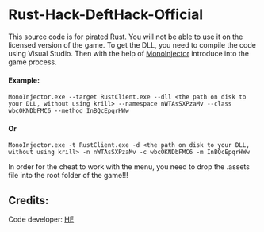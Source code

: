 # Rust-Hack-DeftHack-Official

This source code is for pirated Rust. 
You will not be able to use it on the licensed version of the game. 
To get the DLL, you need to compile the code using Visual Studio.
Then with the help of [MonoInjector](https://github.com/Michidu/MonoInjector) introduce into the game process.

#### Example:
`MonoInjector.exe --target RustClient.exe --dll <the path on disk to your DLL, without using krill> --namespace nWTAsSXPzaMv --class wbcOKNDbFMC6 --method InBQcEpqrHWw`

#### Or

`MonoInjector.exe -t RustClient.exe -d <the path on disk to your DLL, without using krill> -n nWTAsSXPzaMv -c wbcOKNDbFMC6 -m InBQcEpqrHWw`

In order for the cheat to work with the menu, you need to drop the .assets file into the root folder of the game!!!
 
## Credits:

Code developer:   [HE](https://vk.com/id439734993 "i fuck your mom")